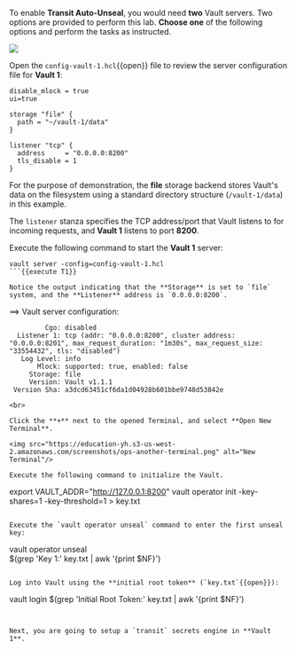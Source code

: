 To enable **Transit Auto-Unseal**, you would need **two** Vault servers. Two options are provided to perform this lab. **Choose one** of the following options and perform the tasks as instructed.

<img src="https://s3-us-west-1.amazonaws.com/education-yh/screenshots/3-autounseal-2.png">


Open the `config-vault-1.hcl`{{open}} file to review the server configuration file for **Vault 1**:

```
disable_mlock = true
ui=true

storage "file" {
  path = "~/vault-1/data"
}

listener "tcp" {
  address     = "0.0.0.0:8200"
  tls_disable = 1
}
```


For the purpose of demonstration, the **file** storage backend stores Vault's data on the filesystem using a standard directory structure (`/vault-1/data`) in this example.

The `listener` stanza specifies the TCP address/port that Vault listens to for incoming requests, and **Vault 1** listens to port **8200**.

Execute the following command to start the **Vault 1** server:

```
vault server -config=config-vault-1.hcl
```{{execute T1}}

Notice the output indicating that the **Storage** is set to `file` system, and the **Listener** address is `0.0.0.0:8200`.

```
==> Vault server configuration:

             Cgo: disabled
      Listener 1: tcp (addr: "0.0.0.0:8200", cluster address: "0.0.0.0:8201", max_request_duration: "1m30s", max_request_size: "33554432", tls: "disabled")
       Log Level: info
           Mlock: supported: true, enabled: false
         Storage: file
         Version: Vault v1.1.1
     Version Sha: a3dcd63451cf6da1d04928b601bbe9748d53842e
```
<br>

Click the **+** next to the opened Terminal, and select **Open New Terminal**.

<img src="https://education-yh.s3-us-west-2.amazonaws.com/screenshots/ops-another-terminal.png" alt="New Terminal"/>

Execute the following command to initialize the Vault.

```
export VAULT_ADDR="http://127.0.0.1:8200"
vault operator init -key-shares=1 -key-threshold=1 > key.txt
```{{execute T2}}

Execute the `vault operator unseal` command to enter the first unseal key:

```
vault operator unseal \
    $(grep 'Key 1:' key.txt | awk '{print $NF}')
```{{execute T2}}

Log into Vault using the **initial root token** (`key.txt`{{open}}):

```
vault login $(grep 'Initial Root Token:' key.txt | awk '{print $NF}')
```{{execute T2}}


Next, you are going to setup a `transit` secrets engine in **Vault 1**.
